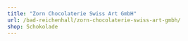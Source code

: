 ```yaml
---
title: "Zorn Chocolaterie Swiss Art GmbH"
url: /bad-reichenhall/zorn-chocolaterie-swiss-art-gmbh/
shop: Schokolade
---
```

